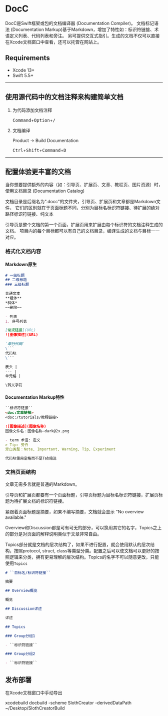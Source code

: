 # DocC

DocC是Swift框架或包的文档编译器 (Documentation Compiler)。
文档标记语法 (Documentation Markup)基于Markdown，增加了特性如：标识符链接、术语定义列表、代码列表和旁注。
另可提供交互式指引。生成的文档不仅可以直接在Xcode文档窗口中查看，还可以托管在网站上。

## Requirements

- Xcode 13+
- Swift 5.5+

---

## 使用源代码中的文档注释来构建简单文档

1. 为代码添加文档注释

    <kbd>Command</kbd>+<kbd>Option</kbd>+<kbd>/</kbd>

2. 文档编译

    Product -> Build Documentation

    <kbd>Ctrl</kbd>+<kbd>Shift</kbd>+<kbd>Command</kbd>+<kbd>D</kbd>

---

## 配置体验更丰富的文档

当你想要提供额外的内容（如：引导页、扩展页、文章、教程页、图片资源）时，使用文档目录 (Documentation Catalog)

文档目录是后缀名为".docc"的文件夹，引导页、扩展页和文章都是Markdown文件，
它们的区别就在于页面标题不同，分别为目标名标识符链接、待扩展的绝对路径标识符链接、纯文本

引导页是整个文档的第一个页面，扩展页用来扩展由每个标识符的文档注释生成的文档。
项目内的每个目标都可以有自己的文档目录，编译生成的文档与目标一一对应。

### 格式化文档内容

#### Markdown原生

```markdown
# 一级标题
## 二级标题
### 三级标题

普通文本
**粗体**
*斜体*
~~删除~~

- 列表
1. 序号列表

[常规链接](URL)
![图像描述](URL)

`单行代码`
\```
代码块
\```

表头 |
--- |
单元格 |

\转义字符
```

#### Documentation Markup特性

```markdown
``标识符链接``
<doc:文章链接>
<doc:/tutorials/教程链接>

![图像描述](图像名称)
图像文件名：图像名称~dark@2x.png

- term 术语: 定义
> Tip: 旁白
旁白类型：Note, Important, Warning, Tip, Experiment

代码块使用空格而不是Tab缩进
```

### 文档页面结构

文章无需多言就是普通的Markdown。

引导页和扩展页都要有一个页面标题，引导页标题为目标名标识符链接，扩展页标题为待扩展文档的标识符链接。

紧跟着页面标题是摘要，如果不编写摘要，文档就会显示 "No overview available."

Overview和Discussion都是可有可无的部分，可以换用其它的名字，Topics之上的部分是对页面的解释说明类似于文章非常自由。

Topics部分就是文档的层次结构了，如果不进行配置，就会使用默认的层次结构，按照protocol, struct, class等类型分类。配置之后可以使文档可以更好的按照逻辑来分类，拥有更易理解的层次结构。Topics的名字不可以随意更改，只能使用`Topics`


```markdown
# ``目标名/标识符链接``

摘要

## Overview概览

概览

## Discussion详述

详述

## Topics

### Group分组1

- ``标识符链接``

### Group分组2

- ``标识符链接``

```

## 发布部署
在Xcode文档窗口中手动导出

xcodebuild docbuild -scheme SlothCreator -derivedDataPath ~/Desktop/SlothCreatorBuild